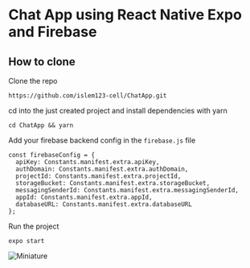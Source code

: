 # Chat App using React Native Expo and Firebase

## How to clone

Clone the repo
```
https://github.com/islem123-cell/ChatApp.git
```

cd into the just created project and install dependencies with yarn
```
cd ChatApp && yarn
```

Add your firebase backend config in the `firebase.js` file
```
const firebaseConfig = {
  apiKey: Constants.manifest.extra.apiKey,
  authDomain: Constants.manifest.extra.authDomain,
  projectId: Constants.manifest.extra.projectId,
  storageBucket: Constants.manifest.extra.storageBucket,
  messagingSenderId: Constants.manifest.extra.messagingSenderId,
  appId: Constants.manifest.extra.appId,
  databaseURL: Constants.manifest.extra.databaseURL
};
```

Run the project
```
expo start
```


![Miniature](https://user-images.githubusercontent.com/43630417/167732465-f02c0dea-48db-4e23-ab26-90ca69115251.png)
